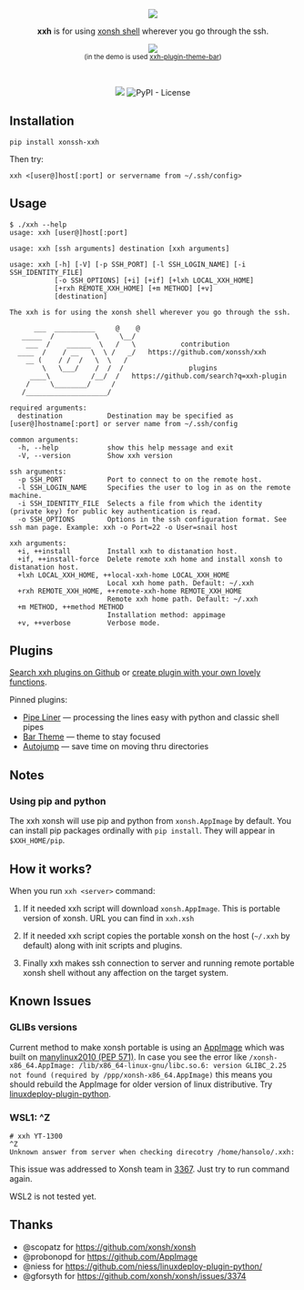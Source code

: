 <p align="center">
  <img src="https://avatars2.githubusercontent.com/u/57318034?s=60&v=4&"><br>
  <p align="center">
    <b>xxh</b> is for using <a href="https://xon.sh/">xonsh shell</a> wherever you go through the ssh.
  </p>
</p>
<p align="center">  
  <a href="https://asciinema.org/a/osSEzqnmH9pMYEZibNe2K7ZL7" target="_blank"><img src="https://asciinema.org/a/osSEzqnmH9pMYEZibNe2K7ZL7.svg"></a><br>
<sup>(in the demo is used <a href="https://github.com/xonssh/xxh-plugin-theme-bar">xxh-plugin-theme-bar</a>)</sup>
</p>
<br>
<p align="center">  
  <a href="https://pypi.org/project/xonssh-xxh/" target="_blank" alt="PyPI Latest Release"><img src="https://img.shields.io/pypi/v/xonssh-xxh.svg"></a>
 <img alt="PyPI - License" src="https://img.shields.io/pypi/l/xonssh-xxh">
  
</p>

## Installation
```
pip install xonssh-xxh
```
Then try:
```
xxh <[user@]host[:port] or servername from ~/.ssh/config>
```

## Usage
```
$ ./xxh --help                                                                                                                                                                                                                         
usage: xxh [user@]host[:port]

usage: xxh [ssh arguments] destination [xxh arguments]

usage: xxh [-h] [-V] [-p SSH_PORT] [-l SSH_LOGIN_NAME] [-i SSH_IDENTITY_FILE]
           [-o SSH_OPTIONS] [+i] [+if] [+lxh LOCAL_XXH_HOME]
           [+rxh REMOTE_XXH_HOME] [+m METHOD] [+v]
           [destination]

The xxh is for using the xonsh shell wherever you go through the ssh. 

      ___  __________     @    @    
   _____  /          \     \__/     
    ___  /    ______  \   /   \           contribution
  ____  /    / __   \  \ /   _/   https://github.com/xonssh/xxh   
    __ (    / /  /   \  \   /          
        \   \___/    /  /  /                plugins            
     ____\          /__/  /   https://github.com/search?q=xxh-plugin
    /     \________/     /                           
   /____________________/       

required arguments:
  destination           Destination may be specified as [user@]hostname[:port] or server name from ~/.ssh/config

common arguments:
  -h, --help            show this help message and exit
  -V, --version         Show xxh version

ssh arguments:
  -p SSH_PORT           Port to connect to on the remote host.
  -l SSH_LOGIN_NAME     Specifies the user to log in as on the remote machine.
  -i SSH_IDENTITY_FILE  Selects a file from which the identity (private key) for public key authentication is read.
  -o SSH_OPTIONS        Options in the ssh configuration format. See ssh man page. Example: xxh -o Port=22 -o User=snail host

xxh arguments:
  +i, ++install         Install xxh to distanation host.
  +if, ++install-force  Delete remote xxh home and install xonsh to distanation host.
  +lxh LOCAL_XXH_HOME, ++local-xxh-home LOCAL_XXH_HOME
                        Local xxh home path. Default: ~/.xxh
  +rxh REMOTE_XXH_HOME, ++remote-xxh-home REMOTE_XXH_HOME
                        Remote xxh home path. Default: ~/.xxh
  +m METHOD, ++method METHOD
                        Installation method: appimage
  +v, ++verbose         Verbose mode.
```

## Plugins

[Search xxh plugins on Github](https://github.com/search?q=xxh-plugin&type=Repositories) or [create plugin with your own lovely functions](README.plugins.md).

Pinned plugins:

* [Pipe Liner](https://github.com/xonssh/xxh-plugin-pipe-liner) — processing the lines easy with python and classic shell pipes
* [Bar Theme](https://github.com/xonssh/xxh-plugin-theme-bar) — theme to stay focused
* [Autojump](https://github.com/xonssh/xxh-plugin-autojump) — save time on moving thru directories

## Notes

### Using pip and python

The xxh xonsh will use pip and python from `xonsh.AppImage` by default. You can install pip packages ordinally with `pip install`. They will appear in `$XXH_HOME/pip`.

## How it works?

When you run `xxh <server>` command:

1. If it needed xxh script will download `xonsh.AppImage`. This is portable version of xonsh. URL you can find in `xxh.xsh`

2. If it needed xxh script copies the portable xonsh on the host (`~/.xxh` by default) along with init scripts and plugins.

3. Finally xxh makes ssh connection to server and running remote portable xonsh shell without any affection on the target system.

## Known Issues

### GLIBs versions

Current method to make xonsh portable is using an [AppImage](https://appimage.org/) which was built on [manylinux2010 (PEP 571)](https://github.com/niess/linuxdeploy-plugin-python/issues/12). In case you see the error like ``/xonsh-x86_64.AppImage: /lib/x86_64-linux-gnu/libc.so.6: version GLIBC_2.25 not found (required by /ppp/xonsh-x86_64.AppImage)`` this means you should rebuild the AppImage for older version of linux distributive. Try [linuxdeploy-plugin-python](https://github.com/niess/linuxdeploy-plugin-python/).

### WSL1: ^Z

```
# xxh YT-1300
^Z
Unknown answer from server when checking direcotry /home/hansolo/.xxh:
```
This issue was addressed to Xonsh team in [3367](https://github.com/xonsh/xonsh/issues/3367). Just try to run command again.

WSL2 is not tested yet.

## Thanks
* @scopatz for https://github.com/xonsh/xonsh
* @probonopd for https://github.com/AppImage
* @niess for https://github.com/niess/linuxdeploy-plugin-python/
* @gforsyth for https://github.com/xonsh/xonsh/issues/3374
